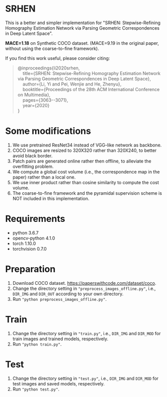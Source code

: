 # SRHEN

This is a better and simpler implementation for "SRHEN: Stepwise-Refining Homography Estimation Network via Parsing Geometric Correspondences in Deep Latent Space". 

**MACE=1.18** on Synthetic COCO dataset. (MACE=9.19 in the original paper, without using the coarse-to-fine framework).

If you find this work useful, please consider citing:
>@inproceedings{li2020srhen,  
>&nbsp;&nbsp;&nbsp;&nbsp;title={SRHEN: Stepwise-Refining Homography Estimation Network via Parsing Geometric Correspondences in Deep Latent Space},  
>&nbsp;&nbsp;&nbsp;&nbsp;author={Li, Yi and Pei, Wenjie and He, Zhenyu},  
>&nbsp;&nbsp;&nbsp;&nbsp;booktitle={Proceedings of the 28th ACM International Conference on Multimedia},  
>&nbsp;&nbsp;&nbsp;&nbsp;pages={3063--3071},  
>&nbsp;&nbsp;&nbsp;&nbsp;year={2020}  
>}  

# Some modifications
1. We use pretrained ResNet34 instead of VGG-like network as backbone.
2. COCO images are resized to 320X320 rather than 320X240, to better avoid black border.
3. Patch pairs are generated online rather then offline, to alleviate the overfitting problem.
4. We compute a global cost volume (i.e., the correspondence map in the paper) rather than a local one.
5. We use inner product rather than cosine similarity to compute the cost volume.
6. The coarse-to-fine framework and the pyramidal supervision scheme is NOT included in this implementation.

# Requirements
* python 3.6.7
* opencv-python 4.1.0
* torch 1.10.0
* torchvision 0.7.0

# Preparation
1. Download COCO dataset. https://paperswithcode.com/dataset/coco.
2. Change the directory setting in `"preprocess_images_offline.py"`, i.e., `DIR_IMG` and `DIR_OUT` according to your own directory.
3. Run `"python preprocess_images_offline.py"`.

# Train
1. Change the directory setting in `"train.py"`, i.e., `DIR_IMG` and `DIR_MOD` for train images and trained models, respectively.
2. Run `"python train.py"`.

# Test
1. Change the directory setting in `"test.py"`, i.e., `DIR_IMG` and `DIR_MOD` for test images and saved models, respectively.
2. Run `"python test.py"`.
